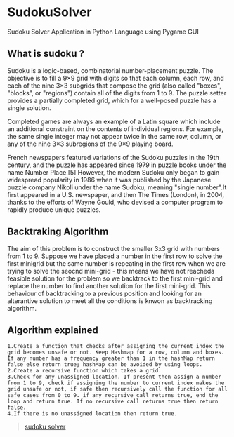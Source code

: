 # SudokuSolver
Sudoku Solver Application in Python Language using Pygame GUI

## What is sudoku ?

Sudoku is a logic-based, combinatorial number-placement puzzle. The objective is to fill a 9×9 grid with digits so that each column, each row, and each of the nine 3×3 subgrids that compose the grid (also called "boxes", "blocks", or "regions") contain all of the digits from 1 to 9. The puzzle setter provides a partially completed grid, which for a well-posed puzzle has a single solution.

Completed games are always an example of a Latin square which include an additional constraint on the contents of individual regions. For example, the same single integer may not appear twice in the same row, column, or any of the nine 3×3 subregions of the 9×9 playing board.

French newspapers featured variations of the Sudoku puzzles in the 19th century, and the puzzle has appeared since 1979 in puzzle books under the name Number Place.[5] However, the modern Sudoku only began to gain widespread popularity in 1986 when it was published by the Japanese puzzle company Nikoli under the name Sudoku, meaning "single number".It first appeared in a U.S. newspaper, and then The Times (London), in 2004, thanks to the efforts of Wayne Gould, who devised a computer program to rapidly produce unique puzzles.

## Backtraking Algorithm

The aim of this problem is to construct the smaller 3x3 grid with numbers from 1 to 9. Suppose we have placed a number in the first row to solve the first minigrid but the same number is repeating in the first row when we are trying to solve the seocnd mini-grid - this means we have not reacheda feasible solution for the problem so we backtrack to the first mini-grid and replace the number to find another solution for the first mini-grid. This behaviour of backtracking to a previous position and looking for an alterantive solution to meet all the conditions is knwon as backtracking algorithm.

## Algorithm explained
```
1.Create a function that checks after assigning the current index the grid becomes unsafe or not. Keep Hashmap for a row, column and boxes. If any number has a frequency greater than 1 in the hashMap return false else return true; hashMap can be avoided by using loops.
2.Create a recursive function which takes a grid.
3.Check for any unassigned location. If present then assign a number from 1 to 9, check if assigning the number to current index makes the grid unsafe or not, if safe then recursively call the function for all safe cases from 0 to 9. if any recursive call returns true, end the loop and return true. If no recursive call returns true then return false.
4.If there is no unassigned location then return true.
```

<blockquote class="imgur-embed-pub" lang="en" data-id="a/l8B5wsM"><a href="//imgur.com/l8B5wsM">sudoku solver</a></blockquote><script async src="//s.imgur.com/min/embed.js" charset="utf-8"></script>
